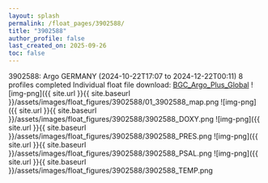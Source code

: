 ```yaml
---
layout: splash
permalink: /float_pages/3902588/
title: "3902588"
author_profile: false
last_created_on: 2025-09-26
toc: false
---
```

 
3902588: Argo GERMANY (2024-10-22T17:07 to 2024-12-22T00:11)
8 profiles completed
Individual float file download: [BGC_Argo_Plus_Global](https://ftp.soest.hawaii.edu/bgc_argo_plus/Individual_Floats/outliers_removed/3902588_Sprof_processed.nc)
![img-png]({{ site.url }}{{ site.baseurl }}/assets/images/float_figures/3902588/01_3902588_map.png
![img-png]({{ site.url }}{{ site.baseurl }}/assets/images/float_figures/3902588/3902588_DOXY.png
![img-png]({{ site.url }}{{ site.baseurl }}/assets/images/float_figures/3902588/3902588_PRES.png
![img-png]({{ site.url }}{{ site.baseurl }}/assets/images/float_figures/3902588/3902588_PSAL.png
![img-png]({{ site.url }}{{ site.baseurl }}/assets/images/float_figures/3902588/3902588_TEMP.png
